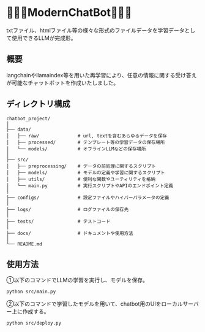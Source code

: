 # 🦙🦙🦙ModernChatBot🦙🦙🦙

txtファイル、htmlファイル等の様々な形式のファイルデータを学習データとして使用できるLLMが完成形。

## 概要
langchainやllamaindex等を用いた再学習により、任意の情報に関する受け答えが可能なチャットボットを作成いたしました。

## ディレクトリ構成
```
chatbot_project/
│
├── data/
│   ├── raw/              # url, textを含むあらゆるデータを保存
│   ├── processed/        # テンプレート等の学習データの保存場所
│   └── models/           # オフラインLLMなどの保存場所
│
├── src/
│   ├── preprocessing/    # データの前処理に関するスクリプト
│   ├── models/           # モデルの定義や学習に関するスクリプト
│   ├── utils/            # 便利な関数やユーティリティを格納
│   └── main.py           # 実行スクリプトやAPIのエンドポイント定義
│
├── configs/              # 設定ファイルやハイパーパラメータの定義
│
├── logs/                 # ログファイルの保存先
│
├── tests/                # テストコード
│
├── docs/                 # ドキュメントや使用方法
│
└── README.md
```
## 使用方法

①以下のコマンドでLLMの学習を実行し、モデルを保存。
```
python src/main.py
```

②以下のコマンドで学習したモデルを用いて、chatbot用のUIをローカルサーバー上に作成する。
```
python src/deploy.py
```